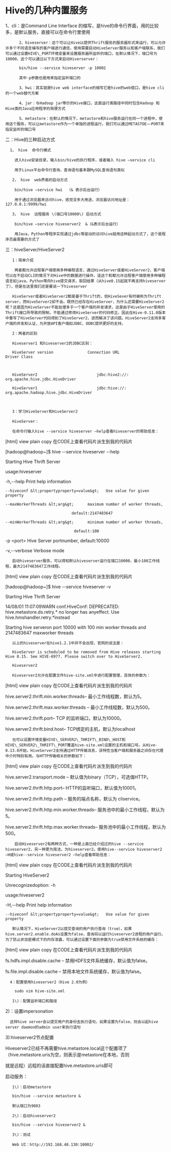 # Hive的几种内置服务

1、cli：是Command Line Interface 的缩写，是hive的命令行界面，用的比较多，是默认服务，直接可以在命令行里使用

```
      2、hiveserver：这个可以让Hive以提供Thrift服务的服务器形式来运行，可以允许许多个不同语言编写的客户端进行通信，使用需要启动HiveServer服务以和客户端联系，我们可以通过设置HIVE\_PORT环境变量来设置服务器所监听的端口，在默认情况下，端口号为10000，这个可以通过以下方式来启动Hiverserver：

      bin/hive --service hiveserver -p 10002

      其中-p参数也是用来指定监听端口的

      3、hwi：其实就是hive web interface的缩写它是hive的web借口，是hive cli的一个web替代方案

      4、jar：与Hadoop jar等价的Hive接口，这是运行类路径中同时包含Hadoop 和Hive类的Java应用程序的简便方式

      5、metastore：在默认的情况下，metastore和hive服务运行在同一个进程中，使用这个服务，可以让metastore作为一个单独的进程运行，我们可以通过METASTOE——PORT来指定监听的端口号
```

二：Hive的三种启动方式

```
  1， hive  命令行模式

    进入hive安装目录，输入bin/hive的执行程序，或者输入 hive –service cli

    用于Linux平台命令行查询，查询语句基本跟MySQL查询语句类似

   2， hive  web界面的启动方式

    bin/hive –service hwi  （& 表示后台运行）

    用于通过浏览器来访问hive，感觉没多大用途，浏览器访问地址是：127.0.0.1:9999/hwi

   3， hive  远程服务 \(端口号10000\) 启动方式

    bin/hive –service hiveserver2  &（&表示后台运行）

    用Java，Python等程序实现通过jdbc等驱动的访问hive就用这种起动方式了，这个是程序员最需要的方式了
```

三：hiveServer/HiveServer2

```
   1：简单介绍     

    两者都允许远程客户端使用多种编程语言，通过HiveServer或者HiveServer2，客户端可以在不启动CLI的情况下对Hive中的数据进行操作，连这个和都允许远程客户端使用多种编程语言如java，Python等向hive提交请求，取回结果（从hive0.15起就不再支持hiveserver了），但是在这里我们还是要说一下hiveserver

   HiveServer或者HiveServer2都是基于Thrift的，但HiveSever有时被称为Thrift server，而HiveServer2却不会。既然已经存在HiveServer，为什么还需要HiveServer2呢？这是因为HiveServer不能处理多于一个客户端的并发请求，这是由于HiveServer使用的Thrift接口所导致的限制，不能通过修改HiveServer的代码修正。因此在Hive-0.11.0版本中重写了HiveServer代码得到了HiveServer2，进而解决了该问题。HiveServer2支持多客户端的并发和认证，为开放API客户端如JDBC、ODBC提供更好的支持。

   2：两者的区别

   Hiveserver1 和hiveserver2的JDBC区别： 

   HiveServer version               Connection URL                    Driver Class 



   HiveServer2                          jdbc:hive2://:                          org.apache.hive.jdbc.HiveDriver

   HiveServer1                          jdbc:hive://:                            org.apache.hadoop.hive.jdbc.HiveDriver



   3：学习HiveServer和HiveServer2

   HiveServer：

   在命令行输入hive --service hiveserver –help查看hiveserver的帮助信息：
```

\[html\] view plain copy  在CODE上查看代码片派生到我的代码片

\[hadoop@hadoop~\]$ hive --service hiveserver --help

Starting Hive Thrift Server

usage:hiveserver

-h,--help                        Print help information

```
--hiveconf &lt;propertyproperty=value&gt;   Use value for given property  

--maxWorkerThreads &lt;arg&gt;      maximum number of worker threads,  

                             default:2147483647  

--minWorkerThreads &lt;arg&gt;      minimum number of worker threads,  

                              default:100  
```

-p &lt;port&gt;                        Hive Server portnumber, default:10000

-v,--verbose                     Verbose mode

```
   启动hiveserver服务，可以得知默认hiveserver运行在端口10000，最小100工作线程，最大2147483647工作线程。
```

\[html\] view plain copy  在CODE上查看代码片派生到我的代码片

\[hadoop@hadoop~\]$ hive --service hiveserver -v

Starting Hive Thrift Server

14/08/01 11:07:09WARN conf.HiveConf: DEPRECATED: hive.metastore.ds.retry.\* no longer has anyeffect.  Use hive.hmshandler.retry.\*instead

Starting hive serveron port 10000 with 100 min worker threads and 2147483647 maxworker threads

```
   以上的hiveserver在hive1.2.1中并不会出现，官网的说法是：

   HiveServer is scheduled to be removed from Hive releases starting Hive 0.15. See HIVE-6977. Please switch over to HiveServer2.

   Hiveserver2

   Hiveserver2允许在配置文件hive-site.xml中进行配置管理，具体的参数为：
```

\[html\] view plain copy  在CODE上查看代码片派生到我的代码片

hive.server2.thrift.min.worker.threads– 最小工作线程数，默认为5。

hive.server2.thrift.max.worker.threads – 最小工作线程数，默认为500。

hive.server2.thrift.port– TCP 的监听端口，默认为10000。

hive.server2.thrift.bind.host– TCP绑定的主机，默认为localhost

```
   也可以设置环境变量HIVE\_SERVER2\_THRIFT\_BIND\_HOST和HIVE\_SERVER2\_THRIFT\_PORT覆盖hive-site.xml设置的主机和端口号。从Hive-0.13.0开始，HiveServer2支持通过HTTP传输消息，该特性当客户端和服务器之间存在代理中介时特别有用。与HTTP传输相关的参数如下：
```

\[html\] view plain copy  在CODE上查看代码片派生到我的代码片

hive.server2.transport.mode – 默认值为binary（TCP），可选值HTTP。

hive.server2.thrift.http.port– HTTP的监听端口，默认值为10001。

hive.server2.thrift.http.path – 服务的端点名称，默认为 cliservice。

hive.server2.thrift.http.min.worker.threads– 服务池中的最小工作线程，默认为5。

hive.server2.thrift.http.max.worker.threads– 服务池中的最小工作线程，默认为500。

```
    启动Hiveserver2有两种方式，一种是上面已经介绍过的hive --service hiveserver2，另一种更为简洁，为hiveserver2。使用hive--service hiveserver2 –H或hive--service hiveserver2 –help查看帮助信息：
```

\[html\] view plain copy  在CODE上查看代码片派生到我的代码片

Starting HiveServer2

Unrecognizedoption: -h

usage:hiveserver2

-H,--help                        Print help information

```
--hiveconf &lt;propertyproperty=value&gt;   Use value for given property  

   默认情况下，HiveServer2以提交查询的用户执行查询（true），如果hive.server2.enable.doAs设置为false，查询将以运行hiveserver2进程的用户运行。为了防止非加密模式下的内存泄露，可以通过设置下面的参数为true禁用文件系统的缓存：
```

\[html\] view plain copy  在CODE上查看代码片派生到我的代码片

fs.hdfs.impl.disable.cache – 禁用HDFS文件系统缓存，默认值为false。

fs.file.impl.disable.cache – 禁用本地文件系统缓存，默认值为false。

```
  4：配置使用hiveserver2（Hive 2.0为例）

    sudo vim hive-site.xml

   1\)：配置监听端口和路径
```

  2\)：设置impersonation

      这样hive server会以提交用户的身份去执行语句，如果设置为false，则会以起hive server daemon的admin user来执行语句

3\):hiveserver2节点配置



Hiveserver2已经不再需要hive.metastore.local这个配置项了（hive.metastore.uris为空，则表示是metastore在本地，否则



就是远程）远程的话直接配置hive.metastore.uris即可

 启动服务：

       1\)：启动metastore

       bin/hive --service metastore &

       默认端口为9083

       2\)：启动hiveserver2

       bin/hive --service hiveserver2 &

       3\)：测试

       Web UI：http://192.168.48.130:10002/

